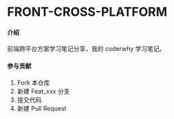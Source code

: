 # FRONT-CROSS-PLATFORM

#### 介绍

前端跨平台方案学习笔记分享，我的 coderwhy 学习笔记。

#### 参与贡献

1.  Fork 本仓库
2.  新建 Feat_xxx 分支
3.  提交代码
4.  新建 Pull Request
